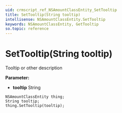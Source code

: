 ```yaml
---
uid: crmscript_ref_NSAmountClassEntity_SetTooltip
title: SetTooltip(String tooltip)
intellisense: NSAmountClassEntity.SetTooltip
keywords: NSAmountClassEntity, GetTooltip
so.topic: reference
---
```


# SetTooltip(String tooltip)

Tooltip or other description

**Parameter:** 
 - **tooltip** String

```crmscript
NSAmountClassEntity thing;
String tooltip;
thing.SetTooltip(tooltip);
```

